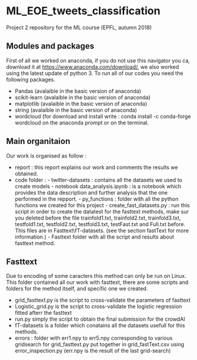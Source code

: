 # ML_EOE_tweets_classification
Project 2 repository for the ML course (EPFL, autumn 2018)

## Modules and packages 
 First of all we worked on anaconda, if you do not use this navigator you ca, download it at https://www.anaconda.com/download/, we also worked using the latest update of python 3. To run all of our codes you need the following packages. 

- Pandas (avalaible in the basic version of anaconda)
- scikit-learn (avalaible in the basic version of anaconda) 
- matplotlib (avalaible in the basic version of anaconda) 
- string (avalaible in the basic version of anaconda) 
- wordcloud (for download and install write : conda install -c conda-forge wordcloud on the anaconda prompt or on the terminal. 

## Main organitaion
Our work is organised as follow :

- report : this report explains our work and comments the results we obtained. 
-  code folder :
		- twitter-datasets :  contains all the datasets we used to create models
		- notebook data_analysis.ipynb : is a notebook which provides the data description and further analysis that the one performed in the repport.
		- py_functions : folder with all the python functions we created for this project
		- create_fast_datasets.py : run this script in order to create the datatest for the fasttext methods, make sur you deleted before the file trainfold1.txt, trainfold2.txt, trainfold3.txt, testfold1.txt, testfold2.txt, testfold3.txt, testFast.txt and Full.txt before. This files are in Fasttext\fT-datasets. (see the section fastText for more information.) 
		- Fasttext folder with all the script and results about fasttext method. 

## Fasttext 
Due to encoding of some caracters this method can only be run on Linux.  
This folder contained all our work with fasttext, there are some scripts and folders for the method itself, and specific one we created.
- grid_fasttext.py is the script to cross-validate the parameters of fasttext
- Logistic_grid.py is the script to cross-validate the logistic regression fitted afterr the fasttext
- run.py simply the script to obtain the final submission for the crowdAI 
- fT-datasets is a folder which conatains all the datasets usefull for this methods. 
- errors : folder with err1.npy to err5.npy corresponding to various gridsearch for grid_fasttext.py put together in grid_fastText.csv using error_inspection.py (err.npy is the result of the last grid-search)  
